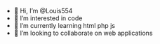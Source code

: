 - 👋 Hi, I’m @Louis554
- 👀 I’m interested in code
- 🌱 I’m currently learning html php js 
- 💞️ I’m looking to collaborate on web applications

<!---
Louis554/Louis554 is a ✨ special ✨ repository because its `README.md` (this file) appears on your GitHub profile.
You can click the Preview link to take a look at your changes.
--->
